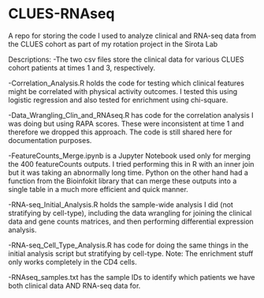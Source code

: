 # CLUES-RNAseq
A repo for storing the code I used to analyze clinical and RNA-seq data from the CLUES cohort as part of my rotation project in the Sirota Lab

Descriptions:
-The two csv files store the clinical data for various CLUES cohort patients at times 1 and 3, respectively.

-Correlation_Analysis.R holds the code for testing which clinical features might be correlated with physical activity outcomes. I tested this using logistic regression and also tested for enrichment using chi-square.

-Data_Wrangling_Clin_and_RNAseq.R has code for the correlation analysis I was doing but using RAPA scores. These were inconsistent at time 1 and therefore we dropped this approach. The code is still shared here for documentation purposes.

-FeatureCounts_Merge.ipynb is a Jupyter Notebook used only for merging the 400 featureCounts outputs. I tried performing this in R with an inner join but it was taking an abnormally long time. Python on the other hand had a function from the Bioinfokit library that can merge these outputs into a single table in a much more efficient and quick manner.

-RNA-seq_Initial_Analysis.R holds the sample-wide analysis I did (not stratifying by cell-type), including the data wrangling for joining the clinical data and gene counts matrices, and then performing differential expression analysis. 

-RNA-seq_Cell_Type_Analysis.R has code for doing the same things in the initial analysis script but stratifying by cell-type. Note: The enrichment stuff only works completely in the CD4 cells.

-RNAseq_samples.txt has the sample IDs to identify which patients we have both clinical data AND RNA-seq data for.
